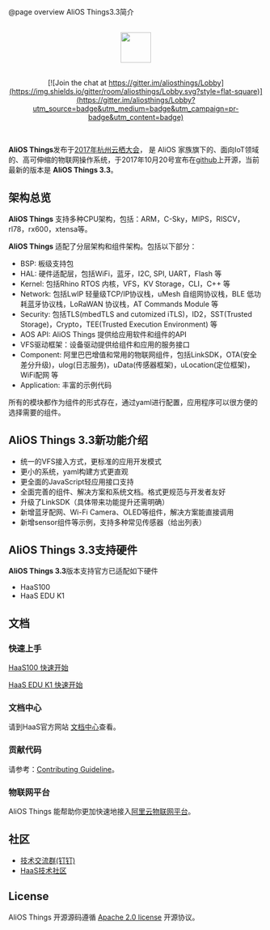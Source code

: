 @page overview AliOS Things3.3简介

<br/>
<div align="center">
  <img src="https://img.alicdn.com/tfs/TB1e1U7vyAnBKNjSZFvXXaTKXXa-973-200.png" height="60">
</div>
<br/>
<div align="center">

[![Join the chat at https://gitter.im/aliosthings/Lobby](https://img.shields.io/gitter/room/aliosthings/Lobby.svg?style=flat-square)](https://gitter.im/aliosthings/Lobby?utm_source=badge&utm_medium=badge&utm_campaign=pr-badge&utm_content=badge)

</div>
<br/>

**AliOS Things**发布于[2017年杭州云栖大会](https://yunqi.aliyun.com)， 是 AliOS 家族旗下的、面向IoT领域的、高可伸缩的物联网操作系统，于2017年10月20号宣布在[github](https://github.com/alibaba/AliOS-Things)上开源，当前最新的版本是 **AliOS Things  3.3**。

## 架构总览

**AliOS Things** 支持多种CPU架构，包括：ARM，C-Sky，MIPS，RISCV，rl78，rx600，xtensa等。

**AliOS Things** 适配了分层架构和组件架构。包括以下部分：

- BSP: 板级支持包
- HAL: 硬件适配层，包括WiFi，蓝牙，I2C, SPI, UART，Flash 等
- Kernel: 包括Rhino RTOS 内核，VFS，KV Storage，CLI，C++ 等
- Network: 包括LwIP 轻量级TCP/IP协议栈，uMesh 自组网协议栈，BLE 低功耗蓝牙协议栈，LoRaWAN 协议栈，AT Commands Module 等
- Security: 包括TLS(mbedTLS and cutomized iTLS)，ID2，SST(Trusted Storage)，Crypto，TEE(Trusted Execution Environment) 等
- AOS API: AliOS Things 提供给应用软件和组件的API
- VFS驱动框架：设备驱动提供给组件和应用的服务接口
- Component: 阿里巴巴增值和常用的物联网组件，包括LinkSDK，OTA(安全差分升级)，ulog(日志服务)，uData(传感器框架)，uLocation(定位框架)，WiFi配网 等
- Application: 丰富的示例代码

所有的模块都作为组件的形式存在，通过yaml进行配置，应用程序可以很方便的选择需要的组件。

## AliOS Things 3.3新功能介绍
- 统一的VFS接入方式，更标准的应用开发模式
- 更小的系统，yaml构建方式更直观
- 更全面的JavaScript轻应用接口支持
- 全面完善的组件、解决方案和系统文档。格式更规范与开发者友好
- 升级了LinkSDK（具体带来功能提升还需明确）
- 新增蓝牙配网、Wi-Fi Camera、OLED等组件，解决方案能直接调用
- 新增sensor组件等示例，支持多种常见传感器（给出列表）

## AliOS Things 3.3支持硬件
**AliOS Things 3.3**版本支持官方已适配如下硬件

- HaaS100
- HaaS EDU K1


## 文档

### 快速上手


[HaaS100 快速开始](./HaaS100_Quick_Start.md)

[HaaS EDU K1 快速开始](./HaaS_EDU_K1_Quick_Start.md)

### 文档中心
请到HaaS官方网站 [文档中心](https://haas.iot.aliyun.com/)查看。

### 贡献代码

请参考：[Contributing Guideline](https://github.com/alibaba/AliOS-Things/wiki/contributing)。

### 物联网平台

AliOS Things 能帮助你更加快速地接入[阿里云物联网平台](https://iot.console.aliyun.com/quick_start)。

## 社区

* [技术交流群(钉钉)](https://img.alicdn.com/imgextra/i3/O1CN017fYxQq1qXL0gLsnGg_!!6000000005505-2-tps-1658-682.png)
* [HaaS技术社区](https://blog.csdn.net/HaaSTech)

## License

  AliOS Things 开源源码遵循 [Apache 2.0 license](LICENSE) 开源协议。
